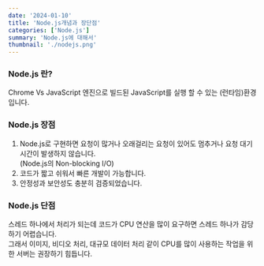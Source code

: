 ```yaml
---
date: '2024-01-10'
title: 'Node.js개념과 장단점'
categories: ['Node.js']
summary: 'Node.js에 대해서'
thumbnail: './nodejs.png'
---
```


### Node.js 란?

Chrome Vs JavaScript 엔진으로 빌드된 JavaScript를 실행 할 수 있는 (런타임)환경입니다.

### Node.js 장점

1. Node.js로 구현하면 요청이 많거나 오래걸리는 요청이 있어도 멈추거나 요청 대기 시간이 발생하지 않습니다. </br> (Node.js의 Non-blocking I/O)
2. 코드가 짧고 쉬워서 빠른 개발이 가능합니다.
3. 안정성과 보안성도 충분히 검증되었습니다.

### Node.js 단점

스레드 하나에서 처리가 되는데 코드가 CPU 연산을 많이 요구하면 스레드 하나가 감당하기 어렵습니다. </br>
그래서 이미지, 비디오 처리, 대규모 데이터 처리 같이 CPU를 많이 사용하는 작업을 위한 서버는 권장하기 힘듭니다.
